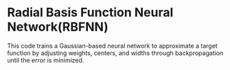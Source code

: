 # Radial Basis Function Neural Network(RBFNN)
This code trains a Gaussian-based neural network to approximate a target function by adjusting weights, centers, and widths through backpropagation until the error is minimized.
